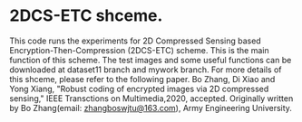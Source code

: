 # 2DCS-ETC shceme.
This code runs the experiments for 2D Compressed Sensing based Encryption-Then-Compression (2DCS-ETC) scheme. This is the main function of this scheme. The test images and some useful functions can be downloaded at dataset11 branch and mywork branch. For more details of this shceme, please refer to the following paper.
Bo Zhang, Di Xiao and Yong Xiang, "Robust coding of encrypted images via 2D compressed sensing," IEEE Transctions on Multimedia,2020, accepted.
Originally written by Bo Zhang(email: zhangboswjtu@163.com), Army Engineering University. 
